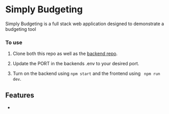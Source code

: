 # Simply Budgeting

Simply Budgeting is a full stack web application designed to demonstrate a budgeting tool

### To use 
1. Clone both this repo as well as the [backend repo](https://github.com/overtonjust/budget-app-backend).

2. Update the PORT in the backends .env to your desired port.

3. Turn on the backend using ```npm start``` and the frontend using ``` npm run dev```.

## Features

-   
